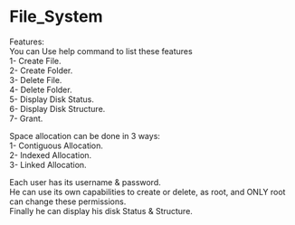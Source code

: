 # File_System
Features:                                                                                                                                                                 
        You can Use help command to list these features                                                                                                                   
			1- Create File.                                                                                                                                                  
			2- Create Folder.                                                                                                                                                
			3- Delete File.                                                                                                                                                   
			4- Delete Folder.                                                                                                                                                 
			5- Display Disk Status.                                                                                                                                          
			6- Display Disk Structure.                                                                                                                                       
			7- Grant.                                                                                                                                                          
        
Space allocation can be done in 3 ways:                                                                                                                                 
                                  1- Contiguous Allocation.                                                                                                               
                                  2- Indexed Allocation. 													         
                                  3- Linked Allocation.                                                                                                                         
                                  
Each user has its username & password.                                                                                                                                   
He can use its own capabilities to create or delete, as root, and ONLY root can change these permissions.                                                                 
Finally he can display his disk Status & Structure.                                                                                                                             
